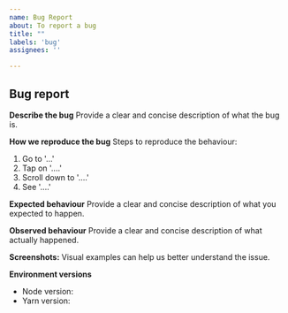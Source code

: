 ```yaml
---
name: Bug Report
about: To report a bug
title: ""
labels: 'bug'
assignees: ''

---
```


## **Bug report** 

**Describe the bug**
Provide a clear and concise description of what the bug is. 

**How we reproduce the bug**
Steps to reproduce the behaviour:
1. Go to '...'
2. Tap on '....'
3. Scroll down to '....'
4. See '....'

**Expected behaviour**
Provide a clear and concise description of what you expected to happen.

**Observed behaviour**
Provide a clear and concise description of what actually happened.

**Screenshots:** 
Visual examples can help us better understand the issue.

**Environment versions**
- Node version: 
- Yarn version: 
